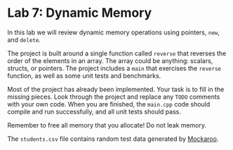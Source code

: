 # Lab 7: Dynamic Memory

In this lab we will review dynamic memory operations using pointers, `new`, and `delete`.

The project is built around a single function called `reverse` that reverses the order of the elements in an array. The array could be anything: scalars, structs, or pointers. The project includes a `main` that exercises the `reverse` function, as well as some unit tests and benchmarks.

Most of the project has already been implemented. Your task is to fill in the missing pieces. Look through the project and replace any `TODO` comments with your own code. When you are finished, the `main.cpp` code should compile and run successfully, and all unit tests should pass.

Remember to free all memory that you allocate! Do not leak memory.

The `students.csv` file contains random test data generated by [Mockaroo](https://www.mockaroo.com).
